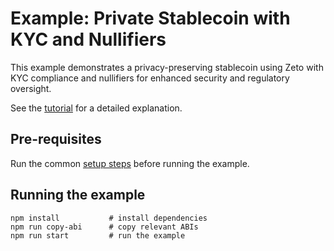 # Example: Private Stablecoin with KYC and Nullifiers

This example demonstrates a privacy-preserving stablecoin using Zeto with KYC compliance and nullifiers for enhanced security and regulatory oversight.

See the [tutorial](https://lf-decentralized-trust-labs.github.io/paladin/head/examples/private-stablecoin/) for a detailed explanation.

## Pre-requisites

Run the common [setup steps](../README.md) before running the example.

## Running the example

```shell
npm install           # install dependencies
npm run copy-abi      # copy relevant ABIs
npm run start         # run the example
```